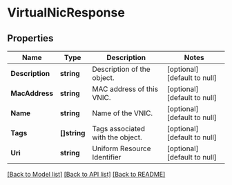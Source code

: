 # VirtualNicResponse

## Properties
Name | Type | Description | Notes
------------ | ------------- | ------------- | -------------
**Description** | **string** | Description of the object. | [optional] [default to null]
**MacAddress** | **string** | MAC address of this VNIC. | [optional] [default to null]
**Name** | **string** | Name of the VNIC. | [optional] [default to null]
**Tags** | **[]string** | Tags associated with the object. | [optional] [default to null]
**Uri** | **string** | Uniform Resource Identifier | [optional] [default to null]

[[Back to Model list]](../README.md#documentation-for-models) [[Back to API list]](../README.md#documentation-for-api-endpoints) [[Back to README]](../README.md)


